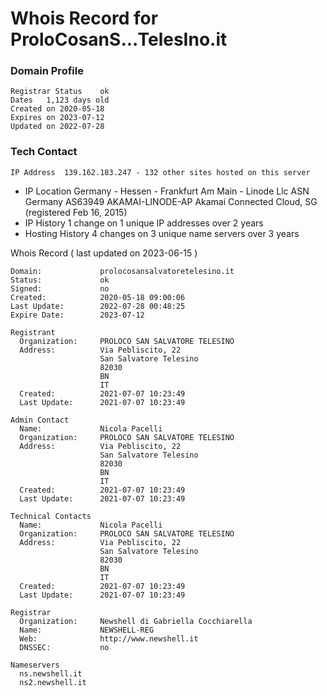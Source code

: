 # Whois Record for ProloCosanS...TelesIno.it

### Domain Profile
```
Registrar Status	ok
Dates	1,123 days old
Created on 2020-05-18
Expires on 2023-07-12
Updated on 2022-07-28
```	  
### Tech Contact
```
IP Address	139.162.183.247 - 132 other sites hosted on this server
```
* IP Location	Germany - Hessen - Frankfurt Am Main - Linode Llc
ASN	Germany AS63949 AKAMAI-LINODE-AP Akamai Connected Cloud, SG (registered Feb 16, 2015)
* IP History	1 change on 1 unique IP addresses over 2 years	  
* Hosting History	4 changes on 3 unique name servers over 3 years
	  
Whois Record ( last updated on 2023-06-15 )
```
Domain:             prolocosansalvatoretelesino.it
Status:             ok
Signed:             no
Created:            2020-05-18 09:00:06
Last Update:        2022-07-28 00:48:25
Expire Date:        2023-07-12

Registrant
  Organization:     PROLOCO SAN SALVATORE TELESINO
  Address:          Via Pebliscito, 22
                    San Salvatore Telesino
                    82030
                    BN
                    IT
  Created:          2021-07-07 10:23:49
  Last Update:      2021-07-07 10:23:49

Admin Contact
  Name:             Nicola Pacelli
  Organization:     PROLOCO SAN SALVATORE TELESINO
  Address:          Via Pebliscito, 22
                    San Salvatore Telesino
                    82030
                    BN
                    IT
  Created:          2021-07-07 10:23:49
  Last Update:      2021-07-07 10:23:49

Technical Contacts
  Name:             Nicola Pacelli
  Organization:     PROLOCO SAN SALVATORE TELESINO
  Address:          Via Pebliscito, 22
                    San Salvatore Telesino
                    82030
                    BN
                    IT
  Created:          2021-07-07 10:23:49
  Last Update:      2021-07-07 10:23:49

Registrar
  Organization:     Newshell di Gabriella Cocchiarella
  Name:             NEWSHELL-REG
  Web:              http://www.newshell.it
  DNSSEC:           no

Nameservers
  ns.newshell.it
  ns2.newshell.it
```